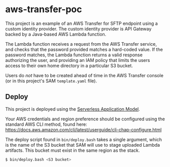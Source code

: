 # aws-transfer-poc

This project is an example of an AWS Transfer for SFTP endpoint using a custom identity provider.
The custom identity provider is API Gateway backed by a Java-based AWS Lambda function.

The Lambda function receives a request from the AWS Transfer service, and checks that the password provided matches a hard-coded value.
If the password matches, the Lambda function returns a valid response authorizing the user, and providing an IAM policy that limits the users access to their own home directory in a particular S3 bucket.

Users do *not* have to be created ahead of time in the AWS Transfer console (or in this project's SAM `template.yaml` file).

## Deploy

This project is deployed using the [Serverless Application Model](https://github.com/awslabs/serverless-application-model).

Your AWS credentials and region preference should be configured using the standard AWS CLI method, found here: https://docs.aws.amazon.com/cli/latest/userguide/cli-chap-configure.html

The deploy script found in `bin/deploy.bash` takes a single argument, which is the name of the S3 bucket that SAM will use to stage uploaded Lambda artifacts.
This bucket must exist in the same region as the stack.

```bash
$ bin/deploy.bash <S3 bucket>
```
